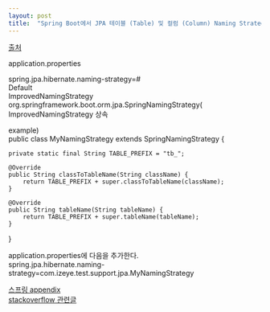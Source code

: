 ```yaml
---
layout: post
title:  "Spring Boot에서 JPA 테이블 (Table) 및 컬럼 (Column) Naming Strategy 설정하기    "
---
```


[출처](http://devday.tistory.com/entry/Spring-Boot%EC%97%90%EC%84%9C-JPA-%ED%85%8C%EC%9D%B4%EB%B8%94-Table-%EB%B0%8F-%EC%BB%AC%EB%9F%BC-Column-Naming-Strategy-%EC%84%A4%EC%A0%95%ED%95%98%EA%B8%B0)
    
application.properties    
    
spring.jpa.hibernate.naming-strategy=#    
Default   
ImprovedNamingStrategy    
org.springframework.boot.orm.jpa.SpringNamingStrategy( ImprovedNamingStrategy 상속    
    
example)    
public class MyNamingStrategy extends SpringNamingStrategy {    
    
    private static final String TABLE_PREFIX = "tb_";   
    
    @Override   
    public String classToTableName(String className) {    
        return TABLE_PREFIX + super.classToTableName(className);    
    }   
    
    @Override   
    public String tableName(String tableName) {   
        return TABLE_PREFIX + super.tableName(tableName);   
    }   
    
}   
    
application.properties에 다음을 추가한다.   
spring.jpa.hibernate.naming-strategy=com.izeye.test.support.jpa.MyNamingStrategy    
    
[스프링 appendix](http://docs.spring.io/spring-boot/docs/current/reference/htmlsingle/#common-application-properties)    
[stackoverflow 관련글](http://stackoverflow.com/questions/4313095/jpa-hibernate-and-custom-table-prefixes)    
    
